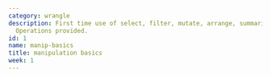 ```yaml
---
category: wrangle
description: First time use of select, filter, mutate, arrange, summarize, group_by.
  Operations provided.
id: 1
name: manip-basics
title: manipulation basics
week: 1
---
```

